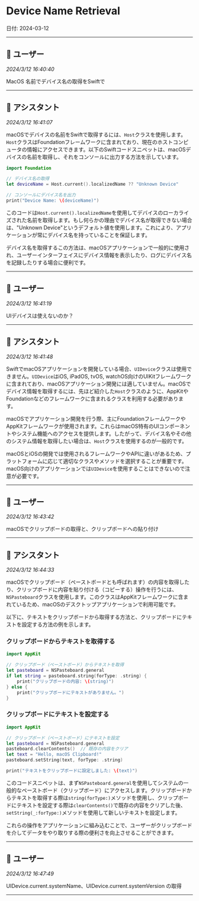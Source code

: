 # Device Name Retrieval

日付: 2024-03-12

---

## 👤 ユーザー
*2024/3/12 16:40:40*

MacOS 名前でデバイス名の取得をSwiftで

---

## 🤖 アシスタント
*2024/3/12 16:41:07*

macOSでデバイスの名前をSwiftで取得するには、`Host`クラスを使用します。`Host`クラスはFoundationフレームワークに含まれており、現在のホストコンピュータの情報にアクセスできます。以下のSwiftコードスニペットは、macOSデバイスの名前を取得し、それをコンソールに出力する方法を示しています。

```swift
import Foundation

// デバイス名の取得
let deviceName = Host.current().localizedName ?? "Unknown Device"

// コンソールにデバイス名を出力
print("Device Name: \(deviceName)")
```

このコードは`Host.current().localizedName`を使用してデバイスのローカライズされた名前を取得します。もし何らかの理由でデバイス名が取得できない場合は、"Unknown Device"というデフォルト値を使用します。これにより、アプリケーションが常にデバイス名を持っていることを保証します。

デバイス名を取得するこの方法は、macOSアプリケーションで一般的に使用され、ユーザーインターフェイスにデバイス情報を表示したり、ログにデバイス名を記録したりする場合に便利です。

---

## 👤 ユーザー
*2024/3/12 16:41:19*

UIデバイスは使えないのか？

---

## 🤖 アシスタント
*2024/3/12 16:41:48*

SwiftでmacOSアプリケーションを開発している場合、`UIDevice`クラスは使用できません。`UIDevice`はiOS, iPadOS, tvOS, watchOS向けのUIKitフレームワークに含まれており、macOSアプリケーション開発には適していません。macOSでデバイス情報を取得するには、先ほど紹介した`Host`クラスのように、AppKitやFoundationなどのフレームワークに含まれるクラスを利用する必要があります。

macOSでアプリケーション開発を行う際、主にFoundationフレームワークやAppKitフレームワークが使用されます。これらはmacOS特有のUIコンポーネントやシステム機能へのアクセスを提供します。したがって、デバイス名やその他のシステム情報を取得したい場合は、`Host`クラスを使用するのが一般的です。

macOSとiOSの開発では使用されるフレームワークやAPIに違いがあるため、プラットフォームに応じて適切なクラスやメソッドを選択することが重要です。macOS向けのアプリケーションでは`UIDevice`を使用することはできないので注意が必要です。

---

## 👤 ユーザー
*2024/3/12 16:43:42*

macOSでクリップボードの取得と、クリップボードへの貼り付け

---

## 🤖 アシスタント
*2024/3/12 16:44:33*

macOSでクリップボード（ペーストボードとも呼ばれます）の内容を取得したり、クリップボードに内容を貼り付ける（コピーする）操作を行うには、`NSPasteboard`クラスを使用します。このクラスはAppKitフレームワークに含まれているため、macOSのデスクトップアプリケーションで利用可能です。

以下に、テキストをクリップボードから取得する方法と、クリップボードにテキストを設定する方法の例を示します。

### クリップボードからテキストを取得する

```swift
import AppKit

// クリップボード（ペーストボード）からテキストを取得
let pasteboard = NSPasteboard.general
if let string = pasteboard.string(forType: .string) {
    print("クリップボードの内容: \(string)")
} else {
    print("クリップボードにテキストがありません。")
}
```

### クリップボードにテキストを設定する

```swift
import AppKit

// クリップボード（ペーストボード）にテキストを設定
let pasteboard = NSPasteboard.general
pasteboard.clearContents()  // 既存の内容をクリア
let text = "Hello, macOS Clipboard!"
pasteboard.setString(text, forType: .string)

print("テキストをクリップボードに設定しました: \(text)")
```

このコードスニペットは、まず`NSPasteboard.general`を使用してシステムの一般的なペーストボード（クリップボード）にアクセスします。クリップボードからテキストを取得する際は`string(forType:)`メソッドを使用し、クリップボードにテキストを設定する際は`clearContents()`で既存の内容をクリアした後、`setString(_:forType:)`メソッドを使用して新しいテキストを設定します。

これらの操作をアプリケーションに組み込むことで、ユーザーがクリップボードを介してデータをやり取りする際の便利さを向上させることができます。

---

## 👤 ユーザー
*2024/3/12 16:47:49*

UIDevice.current.systemName、UIDevice.current.systemVersion の取得

---
